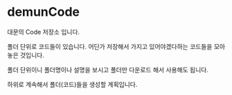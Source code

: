 demunCode
=========


대문의 Code 저장소 입니다.

폴더 단위로 코드들이 있습니다.
어딘가 저장해서 가지고 있어야겠다하는 코드들을 모아놓은 것입니다.

폴더 단위이니 폴더명이나 설명을 보시고 폴더만 다운로드 해서 사용해도 됩니다.

하위로 계속해서 폴더(코드)들을 생성할 계획입니다.
